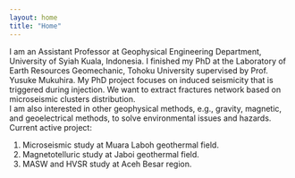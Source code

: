 ```yaml
---
layout: home
title: "Home"
---
```


I am an Assistant Professor at Geophysical Engineering Department, University of Syiah Kuala, Indonesia. I finished my PhD at the Laboratory of Earth Resources Geomechanic, Tohoku University supervised by Prof. Yusuke Mukuhira. My PhD project focuses on induced seismicity that is triggered during injection. We want to extract fractures network based on microseismic clusters distribution.<br>
I am also interested in other geophysical methods, e.g., gravity, magnetic, and geoelectrical methods, to solve environmental issues and hazards. <br>
Current active project:<br>
1. Microseismic study at Muara Laboh geothermal field. <br>
2. Magnetotelluric study at Jaboi geothermal field. <br>
3. MASW and HVSR study at Aceh Besar region.
